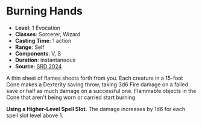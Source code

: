 # Burning Hands

- **Level**: 1 Evocation
- **Classes**: Sorcerer, Wizard
- **Casting Time**: 1 action
- **Range**: Self
- **Components**: V, S
- **Duration**: instantaneous
- **Source**: [SRD 2024](../../../srds/SRD_2024.pdf)

A thin sheet of flames shoots forth from you. Each creature in a 15-foot Cone makes a Dexterity saving throw, taking 3d6 Fire damage on a failed save or half as much damage on a successful one. Flammable objects in the Cone that aren't being worn or carried start burning.

**Using a Higher-Level Spell Slot.** The damage increases by 1d6 for each spell slot level above 1.
